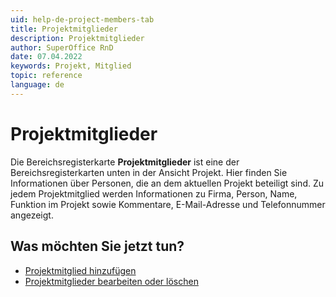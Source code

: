 ```yaml
---
uid: help-de-project-members-tab
title: Projektmitglieder
description: Projektmitglieder
author: SuperOffice RnD
date: 07.04.2022
keywords: Projekt, Mitglied
topic: reference
language: de
---
```


# Projektmitglieder

Die Bereichsregisterkarte **Projektmitglieder** ist eine der Bereichsregisterkarten unten in der Ansicht Projekt. Hier finden Sie Informationen über Personen, die an dem aktuellen Projekt beteiligt sind. Zu jedem Projektmitglied werden Informationen zu Firma, Person, Name, Funktion im Projekt sowie Kommentare, E-Mail-Adresse und Telefonnummer angezeigt.

## Was möchten Sie jetzt tun?

* [Projektmitglied hinzufügen][1]
* [Projektmitglieder bearbeiten oder löschen][3]

<!-- Referenced links -->
[1]: ../project-members/add.md
[3]: ../project-members/edit.md

<!-- Referenced images -->
